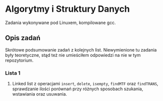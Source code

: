 # Algorytmy i Struktury Danych

Zadania wykonywane pod Linuxem, kompilowane gcc.

## Opis zadań

Skrótowe podsumowanie zadań z kolejnych list. Niewymienione tu zadania były teoretyczne, stąd też nie umieściłem odpowiedzi na nie w tym repozytorium.

### Lista 1

1. Linked list z operacjami `insert`, `delete`, `isempty`, `findMTF` oraz `findTRANS`, sprawdzanie ilości porównań przy różnych sposobach szukania, wstawiania oraz usuwania.